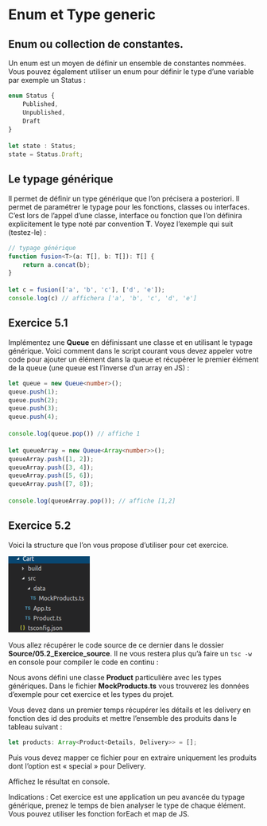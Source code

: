 # Enum et Type generic

## Enum ou collection de constantes.

Un enum est un moyen de définir un ensemble de constantes nommées. Vous pouvez également utiliser
un enum pour définir le type d’une variable par exemple un Status :

```typescript
enum Status {
    Published,
    Unpublished,
    Draft
}

let state : Status;
state = Status.Draft;
```

## Le typage générique

Il permet de définir un type générique que l’on précisera a posteriori. Il permet de paramétrer le typage
pour les fonctions, classes ou interfaces. C’est lors de l’appel d’une classe, interface ou fonction que
l’on définira explicitement le type noté par convention **T**. Voyez l’exemple qui suit (testez-le) :

```typescript
// typage générique
function fusion<T>(a: T[], b: T[]): T[] {
    return a.concat(b);
}

let c = fusion(['a', 'b', 'c'], ['d', 'e']);
console.log(c) // affichera ['a', 'b', 'c', 'd', 'e']
```

## Exercice 5.1

Implémentez une **Queue** en définissant une classe et en utilisant le typage générique. Voici comment
dans le script courant vous devez appeler votre code pour ajouter un élément dans la queue et récupérer
le premier élément de la queue (une queue est l’inverse d’un array en JS) :

```typescript
let queue = new Queue<number>();
queue.push(1);
queue.push(2);
queue.push(3);
queue.push(4);

console.log(queue.pop()) // affiche 1

let queueArray = new Queue<Array<number>>();
queueArray.push([1, 2]);
queueArray.push([3, 4]);
queueArray.push([5, 6]);
queueArray.push([7, 8]);

console.log(queueArray.pop()); // affiche [1,2]
```

## Exercice 5.2

Voici la structure que l’on vous propose d’utiliser pour cet exercice.

![](images/structure.png)

Vous allez récupérer le code source de ce dernier dans le dossier **Source/05.2_Exercice_source**.
Il ne vous restera plus qu’à faire un ```tsc -w``` en console pour compiler le code en continu :

Nous avons défini une classe **Product** particulière avec les types génériques. Dans le fichier
**MockProducts.ts** vous trouverez les données d’exemple pour cet exercice et les types du projet.

Vous devez dans un premier temps récupérer les détails et les delivery en fonction des id des produits et
mettre l’ensemble des produits dans le tableau suivant :

```typescript
let products: Array<Product<Details, Delivery>> = [];
```

Puis vous devez mapper ce fichier pour en extraire uniquement les produits dont l’option est « special »
pour Delivery.

Affichez le résultat en console.

Indications : Cet exercice est une application un peu avancée du typage générique, prenez le temps de
bien analyser le type de chaque élément. Vous pouvez utiliser les fonction forEach et map de JS.